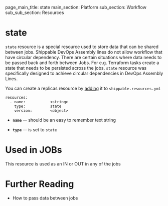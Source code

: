 page_main_title: state
main_section: Platform
sub_section: Workflow
sub_sub_section: Resources

# state
`state` resource is a special resource used to store data that can be shared between jobs. Shippable DevOps Assembly lines do not allow workflow that have circular dependency. There are certain situations where data needs to be passed back and forth between Jobs. For e.g. Terraform tasks create a state that needs to be persisted across the jobs. `state` resource was specifically designed to achieve circular dependencies in DevOps Assembly Lines.

You can create a replicas resource by [adding](resources-working-wth#adding) it to `shippable.resources.yml`

```
resources:
  - name: 			<string>
    type: 			state
    version:		<object>
```

* **`name`** -- should be an easy to remember text string

* **`type`** -- is set to `state`


# Used in JOBs
This resource is used as an IN or OUT in any of the jobs


# Further Reading
* How to pass data between jobs

